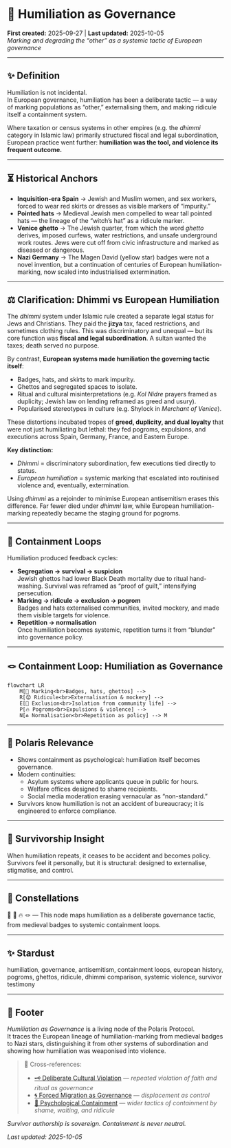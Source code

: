 # 🧠 Humiliation as Governance  
**First created:** 2025-09-27 | **Last updated:** 2025-10-05  
*Marking and degrading the “other” as a systemic tactic of European governance*  

---

## ✨ Definition  

Humiliation is not incidental.  
In European governance, humiliation has been a deliberate tactic — a way of marking populations as “other,” externalising them, and making ridicule itself a containment system.  

Where taxation or census systems in other empires (e.g. the *dhimmi* category in Islamic law) primarily structured fiscal and legal subordination, European practice went further: **humiliation was the tool, and violence its frequent outcome.**  

---

## ⏳ Historical Anchors  

- **Inquisition-era Spain** → Jewish and Muslim women, and sex workers, forced to wear red skirts or dresses as visible markers of “impurity.”  
- **Pointed hats** → Medieval Jewish men compelled to wear tall pointed hats — the lineage of the “witch’s hat” as a ridicule marker.  
- **Venice ghetto** → The Jewish quarter, from which the word *ghetto* derives, imposed curfews, water restrictions, and unsafe underground work routes. Jews were cut off from civic infrastructure and marked as diseased or dangerous.  
- **Nazi Germany** → The Magen David (yellow star) badges were not a novel invention, but a continuation of centuries of European humiliation-marking, now scaled into industrialised extermination.  

---

## ⚖️ Clarification: Dhimmi vs European Humiliation  

The *dhimmi* system under Islamic rule created a separate legal status for Jews and Christians. They paid the **jizya** tax, faced restrictions, and sometimes clothing rules. This was discriminatory and unequal — but its core function was **fiscal and legal subordination**. A sultan wanted the taxes; death served no purpose.  

By contrast, **European systems made humiliation the governing tactic itself**:  
- Badges, hats, and skirts to mark impurity.  
- Ghettos and segregated spaces to isolate.  
- Ritual and cultural misinterpretations (e.g. *Kol Nidre* prayers framed as duplicity; Jewish law on lending reframed as greed and usury).  
- Popularised stereotypes in culture (e.g. Shylock in *Merchant of Venice*).  

These distortions incubated tropes of **greed, duplicity, and dual loyalty** that were not just humiliating but lethal: they fed pogroms, expulsions, and executions across Spain, Germany, France, and Eastern Europe.  

**Key distinction:**  
- *Dhimmi* = discriminatory subordination, few executions tied directly to status.  
- *European humiliation* = systemic marking that escalated into routinised violence and, eventually, extermination.  

Using *dhimmi* as a rejoinder to minimise European antisemitism erases this difference. Far fewer died under *dhimmi* law, while European humiliation-marking repeatedly became the staging ground for pogroms.  

---

## 🔁 Containment Loops  

Humiliation produced feedback cycles:  

- **Segregation → survival → suspicion**  
  Jewish ghettos had lower Black Death mortality due to ritual hand-washing. Survival was reframed as “proof of guilt,” intensifying persecution.  
- **Marking → ridicule → exclusion → pogrom**  
  Badges and hats externalised communities, invited mockery, and made them visible targets for violence.  
- **Repetition → normalisation**  
  Once humiliation becomes systemic, repetition turns it from “blunder” into governance policy.  

---

## 🪢 Containment Loop: Humiliation as Governance  

```mermaid
flowchart LR
    M[🔖 Marking<br>Badges, hats, ghettos] --> 
    R[😡 Ridicule<br>Externalisation & mockery] --> 
    E[🚫 Exclusion<br>Isolation from community life] --> 
    P[🔥 Pogroms<br>Expulsions & violence] --> 
    N[♻️ Normalisation<br>Repetition as policy] --> M
```

---

## 🔗 Polaris Relevance  

- Shows containment as psychological: humiliation itself becomes governance.  
- Modern continuities:  
  - Asylum systems where applicants queue in public for hours.  
  - Welfare offices designed to shame recipients.  
  - Social media moderation erasing vernacular as “non-standard.”  
- Survivors know humiliation is not an accident of bureaucracy; it is engineered to enforce compliance.  

---

## 🧭 Survivorship Insight  

When humiliation repeats, it ceases to be accident and becomes policy.  
Survivors feel it personally, but it is structural: designed to externalise, stigmatise, and control.  

---

## 🌌 Constellations  

🧠 🔖 🔥 🪢 — This node maps humiliation as a deliberate governance tactic, from medieval badges to systemic containment loops.  

---

## ✨ Stardust  

humiliation, governance, antisemitism, containment loops, european history, pogroms, ghettos, ridicule, dhimmi comparison, systemic violence, survivor testimony  

---

## 🏮 Footer  

*Humiliation as Governance* is a living node of the Polaris Protocol.  
It traces the European lineage of humiliation-marking from medieval badges to Nazi stars, distinguishing it from other systems of subordination and showing how humiliation was weaponised into violence.  

> 📡 Cross-references:  
> - [🗝️ Deliberate Cultural Violation](../../🗝️_Politics_Memory_Work/🗝️_deliberate_cultural_violation.md) — *repeated violation of faith and ritual as governance*  
> - [🌀 Forced Migration as Governance](../../🛟_Borders_Boats_Walls/🌀_forced_migration_as_governance.md) — *displacement as control*  
> - [🧠 Psychological Containment](../../../Metadata_Sabotage_Network/Narrative_And_Psych_Ops/🧠_Psychological_Containment/README.md) — *wider tactics of containment by shame, waiting, and ridicule*  

*Survivor authorship is sovereign. Containment is never neutral.*  

_Last updated: 2025-10-05_  
